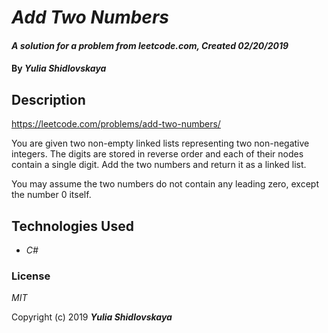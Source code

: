 # _Add Two Numbers_

#### _A solution for a problem from leetcode.com, Created 02/20/2019_

#### By _**Yulia Shidlovskaya**_

## Description
https://leetcode.com/problems/add-two-numbers/

You are given two non-empty linked lists representing two non-negative integers. The digits are stored in reverse order and each of their nodes contain a single digit. Add the two numbers and return it as a linked list.

You may assume the two numbers do not contain any leading zero, except the number 0 itself.

## Technologies Used

* _C#_

### License

*MIT*

Copyright (c) 2019 **_Yulia Shidlovskaya_**
